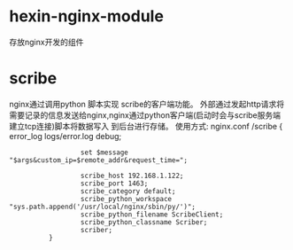 hexin-nginx-module
==================

存放nginx开发的组件

  scribe
  =========
  nginx通过调用python 脚本实现 scribe的客户端功能。
  外部通过发起http请求将需要记录的信息发送给nginx,nginx通过python客户端(启动时会与scribe服务端建立tcp连接)脚本将数据写入
  到后台进行存储。
        使用方式:
          nginx.conf
              /scribe {
                  error_log  logs/error.log debug;	
	
		              set $message "$args&custom_ip=$remote_addr&request_time=";

		              scribe_host 192.168.1.122;
		              scribe_port 1463;
		              scribe_category default;
		              scribe_python_workspace "sys.path.append('/usr/local/nginx/sbin/py/')";
		              scribe_python_filename ScribeClient;
		              scribe_python_classname Scriber;
		              scriber;
              }
